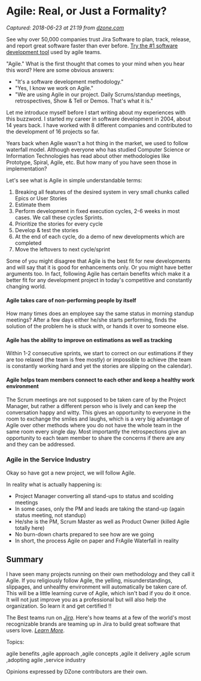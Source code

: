 # Agile: Real, or Just a Formality?

_Captured: 2018-06-23 at 21:19 from [dzone.com](https://dzone.com/articles/agile-really-or-just-a-formality-in-service-indust?edition=383251&utm_source=Daily%20Digest&utm_medium=email&utm_campaign=Daily%20Digest%202018-06-23)_

See why over 50,000 companies trust Jira Software to plan, track, release, and report great software faster than ever before. [Try the #1 software development tool](https://dzone.com/go?i=281431&u=https%3A%2F%2Fwww.atlassian.com%2Fsoftware%2Fjira%3Futm_source%3Ddzone%26utm_medium%3Ddisplay%26utm_campaign%3Djira_adexp-custproof_global-eng_dzone-pre-post-roll-text%26utm_term%3DTry-the-number-one-software-development) used by agile teams.

"Agile." What is the first thought that comes to your mind when you hear this word? Here are some obvious answers:

  * "It's a software development methodology."
  * "Yes, I know we work on Agile."
  * "We are using Agile in our project. Daily Scrums/standup meetings, retrospectives, Show & Tell or Demos. That's what it is."

Let me introduce myself before I start writing about my experiences with this buzzword. I started my career in software development in 2004, about 14 years back. I have worked with 8 different companies and contributed to the development of 16 projects so far.

Years back when Agile wasn't a hot thing in the market, we used to follow waterfall model. Although everyone who has studied Computer Science or Information Technologies has read about other methodologies like Prototype, Spiral, Agile, etc. But how many of you have seen those in implementation?

Let's see what is Agile in simple understandable terms:

  1. Breaking all features of the desired system in very small chunks called Epics or User Stories
  2. Estimate them
  3. Perform development in fixed execution cycles, 2-6 weeks in most cases. We call these cycles Sprints.
  4. Prioritize the stories for every cycle
  5. Develop & test the stories
  6. At the end of each cycle, do a demo of new developments which are completed
  7. Move the leftovers to next cycle/sprint

Some of you might disagree that Agile is the best fit for new developments and will say that it is good for enhancements only. Or you might have better arguments too. In fact, following Agile has certain benefits which make it a better fit for any development project in today's competitive and constantly changing world.

#### **Agile takes care of non-performing people by itself**

How many times does an employee say the same status in morning standup meetings? After a few days either he/she starts performing, finds the solution of the problem he is stuck with, or hands it over to someone else.

#### **Agile has the ability to improve on estimations as well as tracking**

Within 1-2 consecutive sprints, we start to correct on our estimations if they are too relaxed (the team is free mostly) or impossible to achieve (the team is constantly working hard and yet the stories are slipping on the calendar).

#### **Agile helps team members connect to each other and keep a healthy work environment**

The Scrum meetings are not supposed to be taken care of by the Project Manager, but rather a different person who is lively and can keep the conversation happy and witty. This gives an opportunity to everyone in the room to exchange the smiles and laughs, which is a very big advantage of Agile over other methods where you do not have the whole team in the same room every single day. Most importantly the retrospections give an opportunity to each team member to share the concerns if there are any and they can be addressed.

### **Agile in the Service Industry**

Okay so have got a new project, we will follow Agile.

In reality what is actually happening is:

  * Project Manager converting all stand-ups to status and scolding meetings
  * In some cases, only the PM and leads are taking the stand-up (again status meeting, not standup)
  * He/she is the PM, Scrum Master as well as Product Owner (killed Agile totally here)
  * No burn-down charts prepared to see how are we going
  * In short, the process Agile on paper and FrAgile Waterfall in reality

## **Summary**

I have seen many projects running on their own methodology and they call it Agile. If you religiously follow Agile, the yelling, misunderstandings, slippages, and unhealthy environment will automatically be taken care of. This will be a little learning curve of Agile, which isn't bad if you do it once. It will not just improve you as a professional but will also help the organization. So learn it and get certified !!

The Best teams run on _[Jira](https://dzone.com/go?i=292444&u=https%3A%2F%2Fwww.atlassian.com%2Fsoftware%2Fjira%3Futm_source%3Ddzone%26utm_medium%3Ddisplay%26utm_campaign%3Djira_adexp-psa-exp_global-eng_dzone-pre-post-roll-text%26utm_term%3DTry-the-number-one-software-development)_. Here's how teams at a few of the world's most recognizable brands are teaming up in Jira to build great software that users love. _[Learn More](https://dzone.com/go?i=292444&u=https%3A%2F%2Fwww.atlassian.com%2Fsoftware%2Fjira%3Futm_source%3Ddzone%26utm_medium%3Ddisplay%26utm_campaign%3Djira_adexp-psa-exp_global-eng_dzone-pre-post-roll-text%26utm_term%3DTry-the-number-one-software-development)_.

Topics:

agile benefits ,agile approach ,agile concepts ,agile it delivery ,agile scrum ,adopting agile ,service industry

Opinions expressed by DZone contributors are their own.
